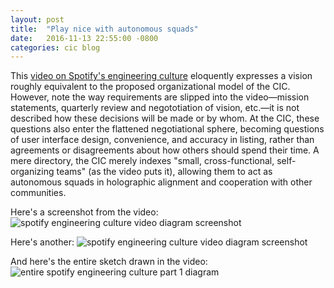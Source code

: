 ```yaml
---
layout: post
title:  "Play nice with autonomous squads"
date:   2016-11-13 22:55:00 -0800
categories: cic blog
---
```

This [video on Spotify's engineering culture](https://labs.spotify.com/2014/03/27/spotify-engineering-culture-part-1/) eloquently expresses a vision roughly equivalent to the proposed organizational model of the CIC. However, note the way requirements are slipped into the video—mission statements, quarterly review and negototiation of vision, etc.—it is not described how these decisions will be made or by whom. At the CIC, these questions also enter the flattened negotiational sphere, becoming questions of user interface design, convenience, and accuracy in listing, rather than agreements or disagreements about how others should spend their time. A mere directory, the CIC merely indexes "small, cross-functional, self-organizing teams" (as the video puts it), allowing them to act as autonomous squads in holographic alignment and cooperation with other communities.

Here's a screenshot from the video:
![spotify engineering culture video diagram screenshot]({{site.url}}/assets/spotify_organization.jpg)

Here's another:
![spotify engineering culture video diagram screenshot]({{site.url}}/assets/spotify_organization_2.jpg)

And here's the entire sketch drawn in the video:
![entire spotify engineering culture part 1 diagram](https://spotifylabscom.files.wordpress.com/2014/03/spotify-engineering-culture-part1.jpeg)

